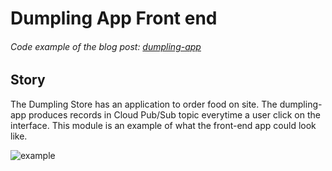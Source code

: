 # Dumpling App Front end

###### Code example of the blog post: [dumpling-app](../../../../)

## Story

The Dumpling Store has an application to order food on site. The dumpling-app produces records in
Cloud Pub/Sub topic everytime a user click on the interface. This module is an example of what the
front-end app could look like.

![example](../../../../_resources/images/front-end-screen-shot2.png)
